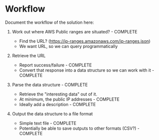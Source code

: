 # Workflow

Document the workflow of the solution here:

1) Work out where AWS Public ranges are situated? - COMPLETE
    - Find the URL? (https://ip-ranges.amazonaws.com/ip-ranges.json)
    - We want URL, so we can query programmatically

2) Retrieve the URL
    - Report success/failure - COMPLETE
    - Convert that response into a data structure so we can work with it - COMPLETE

3) Parse the data structure - COMPLETE
    - Retrieve the "interesting data" out of it.
    - At minimum, the public IP addresses - COMPLETE
    - Ideally add a description - COMPLETE

4) Output the data structure to a file format
    - Simple text file - COMPLETE
    - Potentially be able to save outputs to other formats (CSV?) - COMPLETE